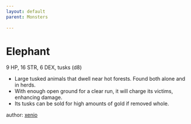 ```yaml
---
layout: default
parent: Monsters
  
---
```

# Elephant
9 HP, 16 STR, 6 DEX, tusks (d8)  
- Large tusked animals that dwell near hot forests.   Found both alone and in herds.  
- With enough open ground for a clear run, it will charge its victims, enhancing damage.  
- Its tusks can be sold for high amounts of gold if removed whole.  




author: [xenio](https://xenioinabottle.blogspot.com/2021/02/classic-monsters-for-cairnito-part-1.html)
